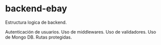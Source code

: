 # backend-ebay

Estructura logica de backend. 

Autenticación de usuarios.
Uso de middlewares.
Uso de validadores.
Uso de Mongo DB.
Rutas protegidas.


